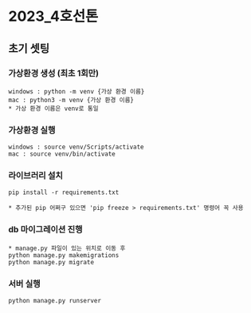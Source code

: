 # 2023_4호선톤

## 초기 셋팅
### 가상환경 생성 (최초 1회만)
    windows : python -m venv {가상 환경 이름}
    mac : python3 -m venv {가상 환경 이름}
    * 가상 환경 이름은 venv로 통일

### 가상환경 실행 
    windows : source venv/Scripts/activate
    mac : source venv/bin/activate


### 라이브러리 설치
    pip install -r requirements.txt

    * 추가된 pip 어쩌구 있으면 'pip freeze > requirements.txt' 명령어 꼭 사용

### db 마이그레이션 진행
    * manage.py 파일이 있는 위치로 이동 후
    python manage.py makemigrations
    python manage.py migrate

### 서버 실행
    python manage.py runserver